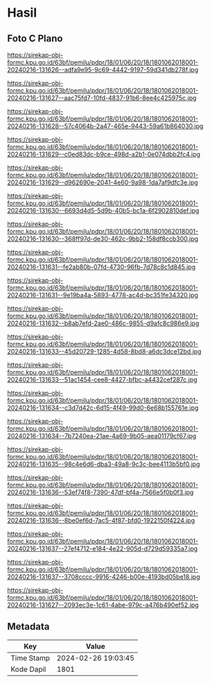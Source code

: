 # Hasil

## Foto C Plano

https://sirekap-obj-formc.kpu.go.id/63bf/pemilu/pdpr/18/01/06/20/18/1801062018001-20240216-131626--adfa9e95-9c69-4442-9197-59d341db278f.jpg

https://sirekap-obj-formc.kpu.go.id/63bf/pemilu/pdpr/18/01/06/20/18/1801062018001-20240216-131627--aac75fd7-10fd-4837-91b6-8ee4c425975c.jpg

https://sirekap-obj-formc.kpu.go.id/63bf/pemilu/pdpr/18/01/06/20/18/1801062018001-20240216-131628--57c4064b-2a47-465e-9443-59a61b864030.jpg

https://sirekap-obj-formc.kpu.go.id/63bf/pemilu/pdpr/18/01/06/20/18/1801062018001-20240216-131629--c0ed83dc-b9ce-498d-a2b1-0e074dbb2fc4.jpg

https://sirekap-obj-formc.kpu.go.id/63bf/pemilu/pdpr/18/01/06/20/18/1801062018001-20240216-131629--d962690e-2041-4e60-9a98-1da7af9dfc3e.jpg

https://sirekap-obj-formc.kpu.go.id/63bf/pemilu/pdpr/18/01/06/20/18/1801062018001-20240216-131630--6693d4d5-5d9b-40b5-bc1a-6f2902810def.jpg

https://sirekap-obj-formc.kpu.go.id/63bf/pemilu/pdpr/18/01/06/20/18/1801062018001-20240216-131630--368ff97d-de30-462c-9bb2-158df8ccb300.jpg

https://sirekap-obj-formc.kpu.go.id/63bf/pemilu/pdpr/18/01/06/20/18/1801062018001-20240216-131631--fe2ab80b-07fd-4730-96fb-7d78c8c1d845.jpg

https://sirekap-obj-formc.kpu.go.id/63bf/pemilu/pdpr/18/01/06/20/18/1801062018001-20240216-131631--9e19ba4a-5893-4778-ac4d-bc351fe34320.jpg

https://sirekap-obj-formc.kpu.go.id/63bf/pemilu/pdpr/18/01/06/20/18/1801062018001-20240216-131632--b8ab7efd-2ae0-486c-9855-d9afc8c986e9.jpg

https://sirekap-obj-formc.kpu.go.id/63bf/pemilu/pdpr/18/01/06/20/18/1801062018001-20240216-131633--45d20729-1285-4d58-8bd8-a6dc3dce12bd.jpg

https://sirekap-obj-formc.kpu.go.id/63bf/pemilu/pdpr/18/01/06/20/18/1801062018001-20240216-131633--51ac1454-cee8-4427-bfbc-a4432cef287c.jpg

https://sirekap-obj-formc.kpu.go.id/63bf/pemilu/pdpr/18/01/06/20/18/1801062018001-20240216-131634--c3d7d42c-6d15-4f49-99d0-6e68b155761e.jpg

https://sirekap-obj-formc.kpu.go.id/63bf/pemilu/pdpr/18/01/06/20/18/1801062018001-20240216-131634--7b7240ea-21ae-4a69-9b05-aea01179cf67.jpg

https://sirekap-obj-formc.kpu.go.id/63bf/pemilu/pdpr/18/01/06/20/18/1801062018001-20240216-131635--98c4e6d6-dba3-49a8-9c3c-bee4113b5bf0.jpg

https://sirekap-obj-formc.kpu.go.id/63bf/pemilu/pdpr/18/01/06/20/18/1801062018001-20240216-131636--53ef74f8-7390-47df-bf4a-7566e5f0b0f3.jpg

https://sirekap-obj-formc.kpu.go.id/63bf/pemilu/pdpr/18/01/06/20/18/1801062018001-20240216-131636--8be0ef6d-7ac5-4f87-bfd0-1922150f4224.jpg

https://sirekap-obj-formc.kpu.go.id/63bf/pemilu/pdpr/18/01/06/20/18/1801062018001-20240216-131637--27ef4712-e184-4e22-905d-d729d59335a7.jpg

https://sirekap-obj-formc.kpu.go.id/63bf/pemilu/pdpr/18/01/06/20/18/1801062018001-20240216-131637--3708cccc-9916-4246-b00e-4193bd05be18.jpg

https://sirekap-obj-formc.kpu.go.id/63bf/pemilu/pdpr/18/01/06/20/18/1801062018001-20240216-131627--2093ec3e-1c61-4abe-979c-a476b490ef52.jpg


## Metadata

| Key        | Value               |
| ---------- | ------------------- |
| Time Stamp | 2024-02-26 19:03:45 |
| Kode Dapil | 1801                |



